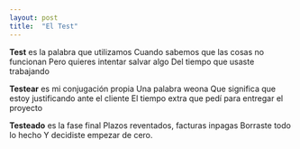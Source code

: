 ```yaml
---
layout: post
title:  "El Test"
---
```


**Test** es la palabra que utilizamos
Cuando sabemos que las cosas no funcionan
Pero quieres intentar salvar algo
Del tiempo que usaste trabajando

**Testear** es mi conjugación propia
Una palabra weona
Que significa que estoy justificando ante el cliente
El tiempo extra que pedí para entregar el proyecto

**Testeado** es la fase final
Plazos reventados, facturas inpagas
Borraste todo lo hecho
Y decidiste empezar de cero.
